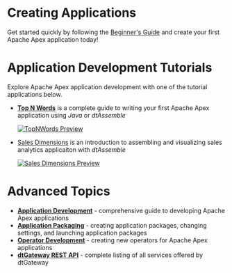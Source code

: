 Creating Applications
=====================

Get started quickly by following the [Beginner's Guide](/beginner) and create your first Apache Apex application today!



Application Development Tutorials
=================================

Explore Apache Apex application development with one of the tutorial applications below.


* **[Top N Words](tutorials/topnwords.md)** is a complete guide to writing your first Apache Apex application using *Java* or *dtAssemble*

    [![TopNWords Preview](tutorials/images/topnwords/image26.png)](tutorials/topnwords.md)

* [Sales Dimensions](tutorials/salesdimensions.md) is an introduction to assembling and visualizing sales analytics applicaiton with *dtAssemble*

    [![Sales Dimensions Preview](tutorials/images/sales_dimensions/preview.png)](tutorials/salesdimensions.md)



Advanced Topics
===============


- **[Application Development](application_development.md)** - comprehensive guide to developing Apache Apex applications
- **[Application Packaging](application_packages.md)** - creating application packages, changing settings, and launching application packages
- **[Operator Development](operator_development.md)** - creating new operators for Apache Apex applications
- **[dtGateway REST API](dtgateway_api.md)** - complete listing of all services offered by dtGateway